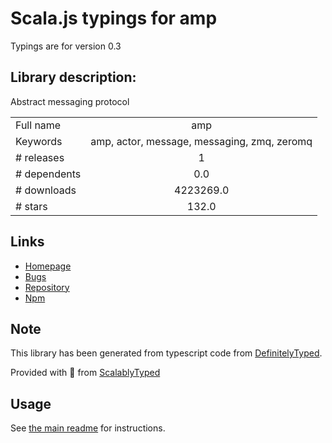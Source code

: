 
# Scala.js typings for amp

Typings are for version 0.3

## Library description:
Abstract messaging protocol

|                    |                 |
| ------------------ | :-------------: |
| Full name          | amp |
| Keywords           | amp, actor, message, messaging, zmq, zeromq |
| # releases         | 1 |
| # dependents       | 0.0 |
| # downloads        | 4223269.0 |
| # stars            | 132.0 |

## Links
- [Homepage](https://github.com/visionmedia/node-amp)
- [Bugs](https://github.com/visionmedia/node-amp/issues)
- [Repository](https://github.com/visionmedia/node-amp)
- [Npm](https://www.npmjs.com/package/amp)
    


## Note
This library has been generated from typescript code from [DefinitelyTyped](https://definitelytyped.org).

Provided with :purple_heart: from [ScalablyTyped](https://github.com/oyvindberg/ScalablyTyped)

## Usage
See [the main readme](../../readme.md) for instructions.


